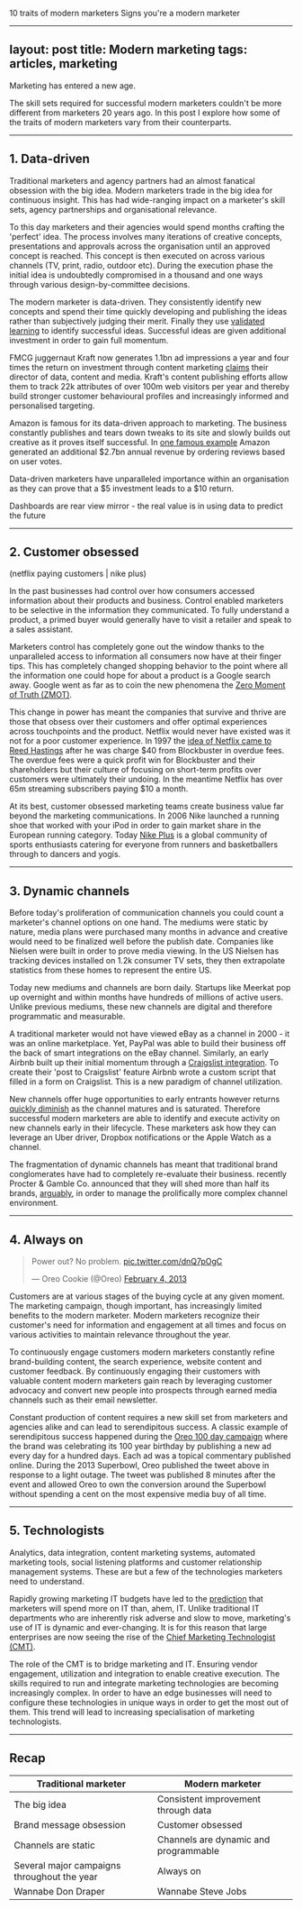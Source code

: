 10 traits of modern marketers
Signs you're a modern marketer

---
layout: post
title: Modern marketing
tags: articles, marketing
---

Marketing has entered a new age.

The skill sets required for successful modern marketers couldn't be more different from marketers 20 years ago. In this post I explore how some of the traits of modern marketers vary from their counterparts.

***

<!-- image: http://craphound.com/images/camels_doctors_whiteshirt.jpg -->

## 1. Data-driven

Traditional marketers and agency partners had an almost fanatical obsession with the big idea. Modern marketers trade in the big idea for continuous insight. This has had wide-ranging impact on a marketer's skill sets, agency partnerships and organisational relevance.

To this day marketers and their agencies would spend months crafting the 'perfect' idea. The process involves many iterations of creative concepts, presentations and approvals across the organisation until an approved concept is reached. This concept is then executed on across various channels (TV, print, radio, outdoor etc). During the execution phase the initial idea is undoubtedly compromised in a thousand and one ways through various design-by-committee decisions.

The modern marketer is data-driven. They consistently identify new concepts and spend their time quickly developing and publishing the ideas rather than subjectively judging their merit. Finally they use [validated learning][validated-learning] to identify successful ideas. Successful ideas are given additional investment in order to gain full momentum.

FMCG juggernaut Kraft now generates 1.1bn ad impressions a year and four times the return on investment through content marketing [claims][kraft-content] their director of data, content and media. Kraft's content publishing efforts allow them to track 22k attributes of over 100m web visitors per year and thereby build stronger customer behavioural profiles and increasingly informed and personalised targeting.

Amazon is famous for its data-driven approach to marketing. The business constantly publishes and tears down tweaks to its site and slowly builds out creative as it proves itself successful. In [one famous example][amazon-creative] Amazon generated an additional $2.7bn annual revenue by ordering reviews based on user votes.

Data-driven marketers have unparalleled importance within an organisation as they can prove that a $5 investment leads to a $10 return.

Dashboards are rear view mirror - the real value is in using data to predict the future

[kraft-content]:(http://adage.com/article/best-practices/kraft-content-drive-broader-marketing-effort/294892/?utm_source=heuro.net&utm_medium=blog)
[validated-learning]:(http://en.wikipedia.org/wiki/Validated_learning/?utm_source=heuro.net&utm_medium=blog)
[amazon-creative]:(http://www.uie.com/articles/magicbehindamazon/?utm_source=heuro.net&utm_medium=blog)

***


## 2. Customer obsessed

(netflix paying customers | nike plus)

In the past businesses had control over how consumers accessed information about their products and business. Control enabled marketers to be selective in the information they communicated. To fully understand a product, a primed buyer would generally have to visit a retailer and speak to a sales assistant.

Marketers control has completely gone out the window thanks to the unparalleled access to information all consumers now have at their finger tips. This has completely changed shopping behavior to the point where all the information one could hope for about a product is a Google search away. Google went as far as to coin the new phenomena the [Zero Moment of Truth (ZMOT)][zmot].

This change in power has meant the companies that survive and thrive are those that obsess over their customers and offer optimal experiences across touchpoints and the product. Netflix would never have existed was it not for a poor customer experience. In 1997 the [idea of Netflix came to Reed Hastings][netflix] after he was charge $40 from Blockbuster in overdue fees. The overdue fees were a quick profit win for Blockbuster and their shareholders but their culture of focusing on short-term profits over customers were ultimately their undoing. In the meantime Netflix has over 65m streaming subscribers paying $10 a month.

At its best, customer obsessed marketing teams create business value far beyond the marketing communications. In 2006 Nike launched a running shoe that worked with your iPod in order to gain market share in the European running category. Today [Nike Plus][nike-plus] is a global community of sports enthusiasts catering for everyone from runners and basketballers through to dancers and yogis.

[zmot]:(http://ssl.gstatic.com/think/docs/2011-winning-zmot-ebook_research-studies.pdf/?utm_source=heuro.net&utm_medium=blog)
[netflix]:(http://en.wikipedia.org/wiki/Netflix#History_1/?utm_source=heuro.net&utm_medium=blog)
[nike-plus]:(https://secure-nikeplus.nike.com/plus/?utm_source=heuro.net&utm_medium=blog)

***

## 3. Dynamic channels

Before today's proliferation of communication channels you could count a marketer's channel options on one hand. The mediums were static by nature, media plans were purchased many months in advance and creative would need to be finalized well before the publish date. Companies like Nielsen were built in order to prove media viewing. In the US Nielsen has tracking devices installed on 1.2k consumer TV sets, they then extrapolate statistics from these homes to represent the entire US.

Today new mediums and channels are born daily. Startups like Meerkat pop up overnight and within months have hundreds of millions of active users. Unlike previous mediums, these new channels are digital and therefore programmatic and measurable.

A traditional marketer would not have viewed eBay as a channel in 2000 - it was an online marketplace. Yet, PayPal was able to build their business off the back of smart integrations on the eBay channel. Similarly, an early Airbnb built up their initial momentum through a [Craigslist integration][gh]. To create their 'post to Craigslist' feature Airbnb wrote a custom script that filled in a form on Craigslist. This is a new paradigm of channel utilization.

New channels offer huge opportunities to early entrants however returns [quickly diminish][ctr] as the channel matures and is saturated. Therefore successful modern marketers are able to identify and execute activity on new channels early in their lifecycle. These marketers ask how they can leverage an Uber driver, Dropbox notifications or the Apple Watch as a channel.

The fragmentation of dynamic channels has meant that traditional brand conglomerates have had to completely re-evaluate their business. recently Procter & Gamble Co. announced that they will shed more than half its brands, [arguably][png], in order to manage the prolifically more complex channel environment.

[ctr]:(http://andrewchen.co/the-law-of-shitty-clickthroughs/?utm_source=heuro.net&utm_medium=blog)
[gh]:(http://andrewchen.co/how-to-be-a-growth-hacker-an-airbnbcraigslist-case-study/?utm_source=heuro.net&utm_medium=blog)
[png]:(https://stratechery.com/2014/technology-changing-world-pg-edition/?utm_source=heuro.net&utm_medium=blog)

***

## 4. Always on

<blockquote class="twitter-tweet" lang="en"><p lang="en" dir="ltr">Power out? No problem. <a href="http://t.co/dnQ7pOgC">pic.twitter.com/dnQ7pOgC</a></p>&mdash; Oreo Cookie (@Oreo) <a href="https://twitter.com/Oreo/status/298246571718483968/?utm_source=heuro.net&utm_medium=blog">February 4, 2013</a></blockquote>
<script async src="//platform.twitter.com/widgets.js" charset="utf-8"></script>

Customers are at various stages of the buying cycle at any given moment. The marketing campaign, though important, has increasingly limited benefits to the modern marketer. Modern marketers recognize their customer's need for information and engagement at all times and focus on various activities to maintain relevance throughout the year.

To continuously engage customers modern marketers constantly refine brand-building content, the search experience, website content and customer feedback. By continuously engaging their customers with valuable content modern marketers gain reach by leveraging customer advocacy and convert new people into prospects through earned media channels such as their email newsletter.

Constant production of content requires a new skill set from marketers and agencies alike and can lead to serendipitous success. A classic example of serendipitous success happened during the [Oreo 100 day campaign][100] where the brand was celebrating its 100 year birthday by publishing a new ad every day for a hundred days. Each ad was a topical commentary published online. During the 2013 Superbowl, Oreo published the tweet above in response to a light outage. The tweet was published 8 minutes after the event and allowed Oreo to own the conversion around the Superbowl without spending a cent on the most expensive media buy of all time.

[100]:(http://www.360i.com/work/oreo-daily-twist/)

***

## 5. Technologists

Analytics, data integration, content marketing systems, automated marketing tools, social listening platforms and customer relationship management systems. These are but a few of the technologies marketers need to understand.

Rapidly growing marketing IT budgets have led to the [prediction][budget] that marketers will spend more on IT than, ahem, IT. Unlike traditional IT departments who are inherently risk adverse and slow to move, marketing's use of IT is dynamic and ever-changing. It is for this reason that large enterprises are now seeing the rise of the [Chief Marketing Technologist (CMT)][cmt].

The role of the CMT is to bridge marketing and IT. Ensuring vendor engagement, utilization and integration to enable creative execution. The skills required to run and integrate marketing technologies are becoming increasingly complex. In order to have an edge businesses will need to configure these technologies in unique ways in order to get the most out of them. This trend will lead to increasing specialisation of marketing technologists.

[budget]:(http://www.forbes.com/sites/lisaarthur/2012/02/08/five-years-from-now-cmos-will-spend-more-on-it-than-cios-do/)
[cmt]:(https://hbr.org/2014/07/the-rise-of-the-chief-marketing-technologist)

***

## Recap

|Traditional marketer|Modern marketer|
|---|---|
|The big idea|Consistent improvement through data|
|Brand message obsession|Customer obsessed|
|Channels are static|Channels are dynamic and programmable|
|Several major campaigns throughout the year|Always on|
|Wannabe Don Draper|Wannabe Steve Jobs|